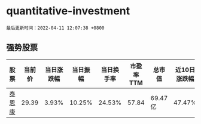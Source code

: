 # quantitative-investment

`最后更新时间：2022-04-11 12:07:38 +0800`

## 强势股票

|股票|当前价|当日涨跌幅|当日振幅|当日换手率|市盈率TTM|总市值|近10日涨跌幅|
|----|----|----|----|----|----|----|----|
|[泰恩康](https://xueqiu.com/S/SZ301263)|29.39|3.93%|10.25%|24.53%|57.84|69.47亿|47.47%|
